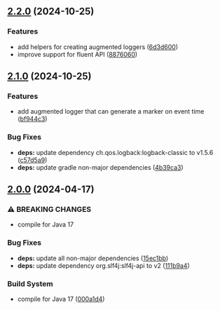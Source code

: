 ## [2.2.0](https://github.com/wetransform-os/logback-slack-appender/compare/v2.1.0...v2.2.0) (2024-10-25)

### Features

* add helpers for creating augmented loggers ([6d3d600](https://github.com/wetransform-os/logback-slack-appender/commit/6d3d600b89bb53b4aa4c8a21cba14e418ec02abd))
* improve support for fluent API ([8876060](https://github.com/wetransform-os/logback-slack-appender/commit/88760607ed32fbff405cdfd30af51b178e1e2647))

## [2.1.0](https://github.com/wetransform-os/logback-slack-appender/compare/v2.0.0...v2.1.0) (2024-10-25)

### Features

* add augmented logger that can generate a marker on event time ([bf944c3](https://github.com/wetransform-os/logback-slack-appender/commit/bf944c385ce48eede2d9fa5952c1d8064b9fc20e))

### Bug Fixes

* **deps:** update dependency ch.qos.logback:logback-classic to v1.5.6 ([c57d5a9](https://github.com/wetransform-os/logback-slack-appender/commit/c57d5a9947e84ad3146e02a3c473ffef61e7f4f3))
* **deps:** update gradle non-major dependencies ([4b39ca3](https://github.com/wetransform-os/logback-slack-appender/commit/4b39ca3fad6ca214f649318eb8ff8df0ca675d6e))

## [2.0.0](https://github.com/wetransform-os/logback-slack-appender/compare/v1.5.0...v2.0.0) (2024-04-17)


### ⚠ BREAKING CHANGES

* compile for Java 17

### Bug Fixes

* **deps:** update all non-major dependencies ([15ec1bb](https://github.com/wetransform-os/logback-slack-appender/commit/15ec1bb529903794b89318220c51ddea04b34ad6))
* **deps:** update dependency org.slf4j:slf4j-api to v2 ([111b9a4](https://github.com/wetransform-os/logback-slack-appender/commit/111b9a420b9f2b5a0d054ce86bf41c32e0f09645))


### Build System

* compile for Java 17 ([000a1d4](https://github.com/wetransform-os/logback-slack-appender/commit/000a1d4bd6acab3359e4967c9e82280ff3188716))
